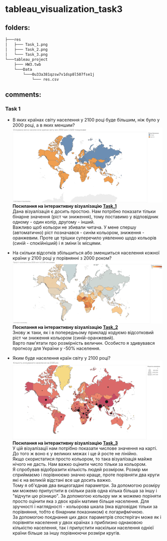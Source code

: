 # tableau_visualization_task3

## folders: 
```
├───res
│   ├─── Task_1.png
│   ├─── Task_2.png
│   └─── Task_3.png
└───tableau_project
    ├─── HW3.twb
    └───Data
        └───0u33a381qzsw7v1dsp8l507fse1j
            └─── res.csv
```
## comments:
### Task 1
- В яких країнах світу населення у 2100 році буде більшим, ніж було у 2000 році, а в яких меншим?
![res/Task_1.png](/res/Task_1.png?raw=true)
**Посилання на інтерактивну візуалізацію [Task_1](https://public.tableau.com/views/HW3Task1/Task1?:language=en-US&publish=yes&:display_count=n&:origin=viz_share_link)**  
Дана візуалізація є досить простою. Нам потрібно показати тільки бінарне значення (ріст чи зниження), тому поставимо у відповідник одному - один колір, другому - інший.     
Важливо щоб кольори не збивали читача. У мене спершу (автоматично) ріст позначався - синім кольором, зниження - оранжевим. Проте це трішки суперечило уявленню щодо кольорів (синій - спокійніший) і я зміни їх місцями.   

- На скільки відсотків збільшиться або зменшиться населення кожної країни у 2100 році у порівнянні з 2000 роком?
![res/Task_2.png](/res/Task_2.png?raw=true)
**Посилання на інтерактивну візуалізацію [Task_2](https://public.tableau.com/views/HW3Task2/Task2?:language=en-US&publish=yes&:display_count=n&:origin=viz_share_link)**  
Знову ж таки, як і в попередньому прикладі кодуємо відсотковий ріст чи зниження кольором (синій-оранжевий).  
Варто пам'ятати про розмірність величин. Особисто я здивувався прогнозу для України у -50% населення.  

- Яким буде населення країн світу у 2100 році?
![res/Task_3.png](/res/Task_3.png?raw=true)
**Посилання на інтерактивну візуалізацію [Task_3](https://public.tableau.com/views/HW3Task2/Task2?:language=en-US&publish=yes&:display_count=n&:origin=viz_share_link)**  
У цій візуалізації нам потрібно показати числове значення на карті. До того ж воно є у великих межах і ще й росте не лінійно.  
Якщо скористатися просто кольором, то така візуалізація майже нічого не дасть. Нам важко оцінити число тільки за кольором.  
Я спробував відобразити кількість людей розміром. Розмір ми сприймаємо і порівнюємо значно краще, проте порівняти два круги які є на великій відстані все ще досить важко.  
Тому я об'єднав два вищезгадані параметри. За допомогою розміру ми можемо припустити в скільки разів одна кілька більша за іншу і "відчути цю різницю". За допомогою кольору ми ж можемо поріняти просто оцінити яка з двох країн матиме більше населення. Для зручності і наглядності - кольорова шкала (яка відповідає тільки за порівняння, тобто є бінарним показником) є логарифмічною.  
За допомогою поєднання цих двох параметрів спостерігач може як і порівняти населення у двох країнах з приблизно однаковою кількістю населення, так і припустити наскільки населення однієї країни більше за іншу порівнюючи розміри кругів.  
